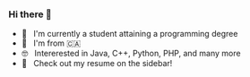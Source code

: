 ### Hi there 👋

- 🎯  &nbsp; I'm currently a student attaining a programming degree
- 🔭  &nbsp; I'm from 🇨🇦
- 🤓  &nbsp; Intererested in Java, C++, Python, PHP, and many more
- 💬 &nbsp; Check out my resume on the sidebar! 

<!--
**janaksk/janaksk** is a ✨ _special_ ✨ repository because its `README.md` (this file) appears on your GitHub profile.

Here are some ideas to get you started:

- 🔭 I’m currently working on ...
- 🌱 I’m currently learning ...
- 👯 I’m looking to collaborate on ...
- 🤔 I’m looking for help with ...
- 💬 Ask me about ...
- 📫 How to reach me: ...
- 😄 Pronouns: ...
- ⚡ Fun fact: ...
-->
